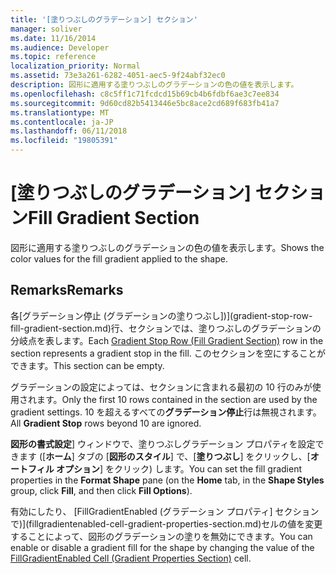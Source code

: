 ```yaml
---
title: '[塗りつぶしのグラデーション] セクション'
manager: soliver
ms.date: 11/16/2014
ms.audience: Developer
ms.topic: reference
localization_priority: Normal
ms.assetid: 73e3a261-6282-4051-aec5-9f24abf32ec0
description: 図形に適用する塗りつぶしのグラデーションの色の値を表示します。
ms.openlocfilehash: c8c5ff1c71fcdcd15b69cb4b6fdbf6ae3c7ee834
ms.sourcegitcommit: 9d60cd82b5413446e5bc8ace2cd689f683fb41a7
ms.translationtype: MT
ms.contentlocale: ja-JP
ms.lasthandoff: 06/11/2018
ms.locfileid: "19805391"
---
```

# <a name="fill-gradient-section"></a><span data-ttu-id="49548-103">[塗りつぶしのグラデーション] セクション</span><span class="sxs-lookup"><span data-stu-id="49548-103">Fill Gradient Section</span></span>

<span data-ttu-id="49548-104">図形に適用する塗りつぶしのグラデーションの色の値を表示します。</span><span class="sxs-lookup"><span data-stu-id="49548-104">Shows the color values for the fill gradient applied to the shape.</span></span> 
  
## <a name="remarks"></a><span data-ttu-id="49548-105">Remarks</span><span class="sxs-lookup"><span data-stu-id="49548-105">Remarks</span></span>

<span data-ttu-id="49548-106">各[グラデーション停止 (グラデーションの塗りつぶし])](gradient-stop-row-fill-gradient-section.md)行、セクションでは、塗りつぶしのグラデーションの分岐点を表します。</span><span class="sxs-lookup"><span data-stu-id="49548-106">Each [Gradient Stop Row (Fill Gradient Section)](gradient-stop-row-fill-gradient-section.md) row in the section represents a gradient stop in the fill.</span></span> <span data-ttu-id="49548-107">このセクションを空にすることができます。</span><span class="sxs-lookup"><span data-stu-id="49548-107">This section can be empty.</span></span> 
  
<span data-ttu-id="49548-108">グラデーションの設定によっては、セクションに含まれる最初の 10 行のみが使用されます。</span><span class="sxs-lookup"><span data-stu-id="49548-108">Only the first 10 rows contained in the section are used by the gradient settings.</span></span> <span data-ttu-id="49548-109">10 を超えるすべての**グラデーション停止**行は無視されます。</span><span class="sxs-lookup"><span data-stu-id="49548-109">All **Gradient Stop** rows beyond 10 are ignored.</span></span> 
  
<span data-ttu-id="49548-110">**図形の書式設定**] ウィンドウで、塗りつぶしグラデーション プロパティを設定できます ([**ホーム**] タブの [**図形のスタイル**] で、[**塗りつぶし**] をクリックし、[**オートフィル オプション**] をクリック) します。</span><span class="sxs-lookup"><span data-stu-id="49548-110">You can set the fill gradient properties in the **Format Shape** pane (on the **Home** tab, in the **Shape Styles** group, click **Fill**, and then click **Fill Options**).</span></span> 
  
<span data-ttu-id="49548-111">有効にしたり、 [FillGradientEnabled (グラデーション プロパティ] セクションで)](fillgradientenabled-cell-gradient-properties-section.md)セルの値を変更することによって、図形のグラデーションの塗りを無効にできます。</span><span class="sxs-lookup"><span data-stu-id="49548-111">You can enable or disable a gradient fill for the shape by changing the value of the [FillGradientEnabled Cell (Gradient Properties Section)](fillgradientenabled-cell-gradient-properties-section.md) cell.</span></span> 
  

